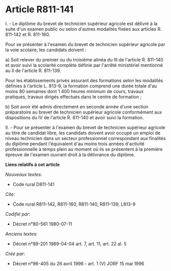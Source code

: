 # Article R811-141

I. - Le diplôme du brevet de technicien supérieur agricole est délivré à la suite d'un examen public ou selon d'autres
modalités fixées aux articles R. 811-142 et R. 811-160.

Pour se présenter à l'examen du brevet de technicien supérieur agricole par la voie scolaire, les candidats doivent :

a) Soit relever du premier ou du troisième alinéa du III de l'article R. 811-140 et avoir suivi la scolarité complète définie
par l'arrêté ministériel mentionné au II de l'article R. 811-139.

Pour les établissements privés assurant des formations selon les modalités définies à l'article L. 813-9, la formation
comprend une durée totale d'au moins 80 semaines dont 1 400 heures minimum de cours, travaux pratiques, travaux dirigés
effectués dans le centre de formation ;

b) Soit avoir été admis directement en seconde année d'une section préparatoire au brevet de technicien supérieur agricole
conformément aux dispositions du IV de l'article R. 811-140 et avoir suivi la formation.

II. - Pour se présenter à l'examen du brevet de technicien supérieur agricole au titre de candidat libre, les candidats
doivent avoir occupé un emploi de niveau technicien dans un secteur professionnel correspondant aux finalités du diplôme
pendant l'équivalent d'au moins trois années d'activité professionnelle à temps plein au moment où ils se présentent à la
première épreuve de l'examen ouvrant droit à la délivrance du diplôme.

**Liens relatifs à cet article**

_Nouveaux textes_:

  - Code rural D811-141

_Cite_:

  - Code rural R811-142, R811-160, R811-140, R811-139, L813-9

_Codifié par_:

  - Décret n°80-561 1980-07-11

_Anciens textes_:

  - Décret n°89-201 1989-04-04 art. 7, art. 11, art. 22 al. 5

_Créé par_:

  - Décret n°96-405 du 26 avril 1996 - art. 1 (V) JORF 15 mai 1996
